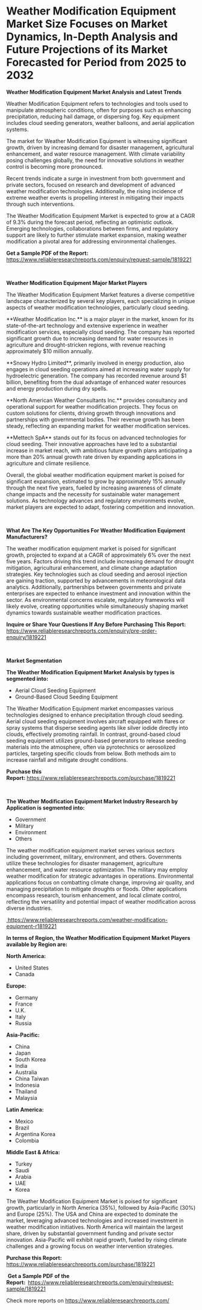<p><h1>Weather Modification Equipment Market Size Focuses on Market Dynamics, In-Depth Analysis and Future Projections of its Market Forecasted for Period from 2025 to 2032</h1></p><p><strong>Weather Modification Equipment Market Analysis and Latest Trends</strong></p>
<p><p>Weather Modification Equipment refers to technologies and tools used to manipulate atmospheric conditions, often for purposes such as enhancing precipitation, reducing hail damage, or dispersing fog. Key equipment includes cloud seeding generators, weather balloons, and aerial application systems. </p><p>The market for Weather Modification Equipment is witnessing significant growth, driven by increasing demand for disaster management, agricultural enhancement, and water resource management. With climate variability posing challenges globally, the need for innovative solutions in weather control is becoming more pronounced. </p><p>Recent trends indicate a surge in investment from both government and private sectors, focused on research and development of advanced weather modification technologies. Additionally, the rising incidence of extreme weather events is propelling interest in mitigating their impacts through such interventions. </p><p>The Weather Modification Equipment Market is expected to grow at a CAGR of 9.3% during the forecast period, reflecting an optimistic outlook. Emerging technologies, collaborations between firms, and regulatory support are likely to further stimulate market expansion, making weather modification a pivotal area for addressing environmental challenges.</p></p>
<p><strong>Get a Sample PDF of the Report:&nbsp;</strong> <a href="https://www.reliableresearchreports.com/enquiry/request-sample/1819221?utm_campaign=2954&utm_medium=2&utm_source=Github&utm_content=ia&utm_term=09042025&utm_id=weather-modification-equipment">https://www.reliableresearchreports.com/enquiry/request-sample/1819221</a></p>
<p>&nbsp;</p>
<p><strong>Weather Modification Equipment Major Market Players</strong></p>
<p><p>The Weather Modification Equipment Market features a diverse competitive landscape characterized by several key players, each specializing in unique aspects of weather modification technologies, particularly cloud seeding. </p><p>**Weather Modification Inc.** is a major player in the market, known for its state-of-the-art technology and extensive experience in weather modification services, especially cloud seeding. The company has reported significant growth due to increasing demand for water resources in agriculture and drought-stricken regions, with revenue reaching approximately $10 million annually.</p><p>**Snowy Hydro Limited**, primarily involved in energy production, also engages in cloud seeding operations aimed at increasing water supply for hydroelectric generation. The company has recorded revenue around $1 billion, benefiting from the dual advantage of enhanced water resources and energy production during dry spells.</p><p>**North American Weather Consultants Inc.** provides consultancy and operational support for weather modification projects. They focus on custom solutions for clients, driving growth through innovations and partnerships with governmental bodies. Their revenue growth has been steady, reflecting an expanding market for weather modification services.</p><p>**Mettech SpA** stands out for its focus on advanced technologies for cloud seeding. Their innovative approaches have led to a substantial increase in market reach, with ambitious future growth plans anticipating a more than 20% annual growth rate driven by expanding applications in agriculture and climate resilience.</p><p>Overall, the global weather modification equipment market is poised for significant expansion, estimated to grow by approximately 15% annually through the next five years, fueled by increasing awareness of climate change impacts and the necessity for sustainable water management solutions. As technology advances and regulatory environments evolve, market players are expected to adapt, fostering competition and innovation.</p></p>
<p>&nbsp;</p>
<p><strong>What Are The Key Opportunities For Weather Modification Equipment Manufacturers?</strong></p>
<p><p>The weather modification equipment market is poised for significant growth, projected to expand at a CAGR of approximately 6% over the next five years. Factors driving this trend include increasing demand for drought mitigation, agricultural enhancement, and climate change adaptation strategies. Key technologies such as cloud seeding and aerosol injection are gaining traction, supported by advancements in meteorological data analytics. Additionally, partnerships between governments and private enterprises are expected to enhance investment and innovation within the sector. As environmental concerns escalate, regulatory frameworks will likely evolve, creating opportunities while simultaneously shaping market dynamics towards sustainable weather modification practices.</p></p>
<p><strong>Inquire or Share Your Questions If Any Before Purchasing This Report:</strong> <a href="https://www.reliableresearchreports.com/enquiry/pre-order-enquiry/1819221?utm_campaign=2954&utm_medium=2&utm_source=Github&utm_content=ia&utm_term=09042025&utm_id=weather-modification-equipment">https://www.reliableresearchreports.com/enquiry/pre-order-enquiry/1819221</a></p>
<p>&nbsp;</p>
<p><strong>Market Segmentation</strong></p>
<p><strong>The Weather Modification Equipment Market Analysis by types is segmented into:</strong></p>
<p><ul><li>Aerial Cloud Seeding Equipment</li><li>Ground-Based Cloud Seeding Equipment</li></ul></p>
<p><p>The Weather Modification Equipment market encompasses various technologies designed to enhance precipitation through cloud seeding. Aerial cloud seeding equipment involves aircraft equipped with flares or spray systems that disperse seeding agents like silver iodide directly into clouds, effectively promoting rainfall. In contrast, ground-based cloud seeding equipment utilizes ground-based generators to release seeding materials into the atmosphere, often via pyrotechnics or aerosolized particles, targeting specific clouds from below. Both methods aim to increase rainfall and mitigate drought conditions.</p></p>
<p><strong>Purchase this Report:&nbsp;</strong><a href="https://www.reliableresearchreports.com/purchase/1819221?utm_campaign=2954&utm_medium=2&utm_source=Github&utm_content=ia&utm_term=09042025&utm_id=weather-modification-equipment">https://www.reliableresearchreports.com/purchase/1819221</a></p>
<p>&nbsp;</p>
<p><strong>The Weather Modification Equipment Market Industry Research by Application is segmented into:</strong></p>
<p><ul><li>Government</li><li>Military</li><li>Environment</li><li>Others</li></ul></p>
<p><p>The weather modification equipment market serves various sectors including government, military, environment, and others. Governments utilize these technologies for disaster management, agriculture enhancement, and water resource optimization. The military may employ weather modification for strategic advantages in operations. Environmental applications focus on combatting climate change, improving air quality, and managing precipitation to mitigate droughts or floods. Other applications encompass research, tourism enhancement, and local climate control, reflecting the versatility and potential impact of weather modification across diverse industries.</p></p>
<p><a href="https://www.reliableresearchreports.com/weather-modification-equipment-r1819221?utm_campaign=2954&utm_medium=2&utm_source=Github&utm_content=ia&utm_term=09042025&utm_id=weather-modification-equipment">&nbsp;https://www.reliableresearchreports.com/weather-modification-equipment-r1819221</a></p>
<p><strong>In terms of Region, the Weather Modification Equipment Market Players available by Region are:</strong></p>
<p>
    <p> <strong> North America: </strong>
        <ul>
            <li>United States</li>
            <li>Canada</li>
        </ul>
        </p> 
    <p> <strong> Europe: </strong>
        <ul>
            <li>Germany</li>
            <li>France</li>
            <li>U.K.</li>
            <li>Italy</li>
            <li>Russia</li>
        </ul>
        </p> 
    <p> <strong> Asia-Pacific: </strong>
        <ul>
            <li>China</li>
            <li>Japan</li>
            <li>South Korea</li>
            <li>India</li>
            <li>Australia</li>
            <li>China Taiwan</li>
            <li>Indonesia</li>
            <li>Thailand</li>
            <li>Malaysia</li>
        </ul>
        </p> 
    <p> <strong> Latin America: </strong>
        <ul>
            <li>Mexico</li>
            <li>Brazil</li>
            <li>Argentina Korea</li>
            <li>Colombia</li>
        </ul>
        </p> 
    <p> <strong> Middle East & Africa: </strong>
        <ul>
            <li>Turkey</li>
            <li>Saudi</li>
            <li>Arabia</li>
            <li>UAE</li>
            <li>Korea</li>
        </ul>
    </p>
    </p>
<p><p>The Weather Modification Equipment Market is poised for significant growth, particularly in North America (35%), followed by Asia-Pacific (30%) and Europe (25%). The USA and China are expected to dominate the market, leveraging advanced technologies and increased investment in weather modification initiatives. North America will maintain the largest share, driven by substantial government funding and private sector innovation. Asia-Pacific will exhibit rapid growth, fueled by rising climate challenges and a growing focus on weather intervention strategies.</p></p>
<p><strong>Purchase this Report: </strong><a href="https://www.reliableresearchreports.com/purchase/1819221?utm_campaign=2954&utm_medium=2&utm_source=Github&utm_content=ia&utm_term=09042025&utm_id=weather-modification-equipment">https://www.reliableresearchreports.com/purchase/1819221</a></p>
<p>&nbsp;<strong>Get a Sample PDF of the Report:&nbsp;&nbsp;</strong><a href="https://www.reliableresearchreports.com/enquiry/request-sample/1819221?utm_campaign=2954&utm_medium=2&utm_source=Github&utm_content=ia&utm_term=09042025&utm_id=weather-modification-equipment">https://www.reliableresearchreports.com/enquiry/request-sample/1819221</a></p>
<p><strong></strong></p>
<p>Check more reports on <a href="https://www.reliableresearchreports.com/?utm_campaign=2954&utm_medium=2&utm_source=Github&utm_content=ia&utm_term=09042025&utm_id=weather-modification-equipment">https://www.reliableresearchreports.com/</a></p>